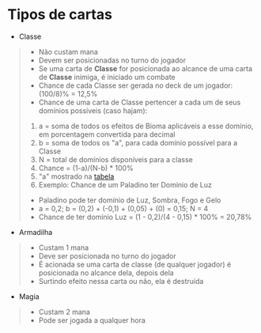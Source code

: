 # Tipos de cartas

* Classe
> * Não custam mana
> * Devem ser posicionadas no turno do jogador
> * Se uma carta de **Classe** for posicionada ao alcance de uma carta de **Classe** inimiga, é iniciado um combate
> * Chance de cada Classe ser gerada no deck de um jogador: (100/8)% = 12,5%
> * Chance de uma carta de Classe pertencer a cada um de seus domínios possíveis (caso hajam):
> 1. a = soma de todos os efeitos de Bioma aplicáveis a esse domínio, em porcentagem convertida para decimal
> 2. b = soma de todos os "a", para cada domínio possível para a Classe
> 3. N = total de domínios disponíveis para a classe
> 4. Chance = (1-a)/(N-b) * 100%
> 5. "a" mostrado na [tabela](https://docs.google.com/spreadsheets/d/1KCd8NYCPeKlN8TocUbEiz-J65pHxVxKd-FUS_zUa-qk/edit#gid=0)
> 6. Exemplo: Chance de um Paladino ter Domínio de Luz
> * Paladino pode ter domínio de Luz, Sombra, Fogo e Gelo
> * a = 0,2; b = (0,2) + (-0,1) + (0,05) + (0) = 0,15; N = 4
> * Chance de ter domínio Luz = (1 - 0,2)/(4 - 0,15) * 100% = 20,78% 

* Armadilha
> * Custam 1 mana
> * Deve ser posicionada no turno do jogador
> * É acionada se uma carta de classe (de qualquer jogador) é posicionada no alcance dela, depois dela
> * Surtindo efeito nessa carta ou não, ela é destruída

* Magia
> * Custam 2 mana
> * Pode ser jogada a qualquer hora
